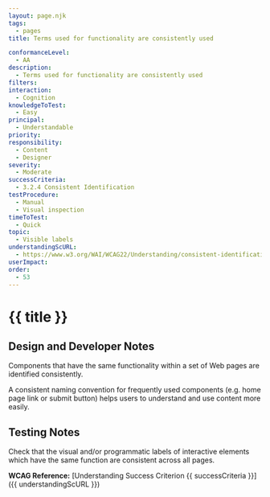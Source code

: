 ```yaml
---
layout: page.njk
tags:
  - pages
title: Terms used for functionality are consistently used

conformanceLevel:
  - AA
description:
  - Terms used for functionality are consistently used
filters:
interaction:
  - Cognition
knowledgeToTest:
  - Easy
principal:
  - Understandable
priority:
responsibility:
  - Content
  - Designer
severity:
  - Moderate
successCriteria:
  - 3.2.4 Consistent Identification
testProcedure:
  - Manual
  - Visual inspection
timeToTest:
  - Quick
topic:
  - Visible labels
understandingScURL:
  - https://www.w3.org/WAI/WCAG22/Understanding/consistent-identification
userImpact:
order:
  - 53
---
```


# {{ title }}

## Design and Developer Notes

Components that have the same functionality within a set of Web pages are identified consistently.

A consistent naming convention for frequently used components (e.g. home page link or submit button) helps users to understand and use content more easily.

## Testing Notes

Check that the visual and/or programmatic labels of interactive elements which have the same function are consistent across all pages.

**WCAG Reference:** [Understanding Success Criterion {{ successCriteria }}]({{ understandingScURL }})

